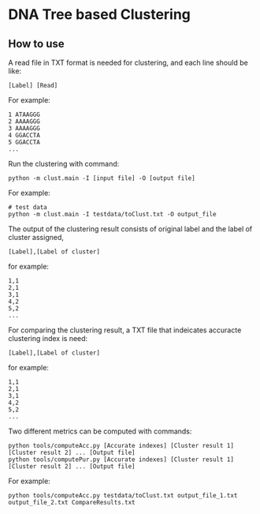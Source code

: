 # DNA Tree based Clustering

## How to use
A read file in TXT format is needed for clustering, and each line should be like:
```shell
[Label] [Read]
```
For example:
```shell
1 ATAAGGG
2 AAAAGGG
3 AAAAGGG
4 GGACCTA
5 GGACCTA
...
```

Run the clustering with command:
```shell
python -m clust.main -I [input file] -O [output file]
```
For example:
```shell
# test data
python -m clust.main -I testdata/toClust.txt -O output_file
```

The output of the clustering result consists of original label and the label of cluster assigned, 
```shell
[Label],[Label of cluster]
```
for example:
```shell
1,1
2,1
3,1
4,2
5,2
...
```
For comparing the clustering result, a TXT file that indeicates accuracte clustering index is need:
```shell
[Label],[Label of cluster]
```
for example:
```shell
1,1
2,1
3,1
4,2
5,2
...
```

Two different metrics can be computed with commands:
```shell
python tools/computeAcc.py [Accurate indexes] [Cluster result 1] [Cluster result 2] ... [Output file]
python tools/computePur.py [Accurate indexes] [Cluster result 1] [Cluster result 2] ... [Output file]
```
For example:
```shell
python tools/computeAcc.py testdata/toClust.txt output_file_1.txt output_file_2.txt CompareResults.txt
```
